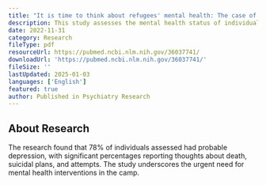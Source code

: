 ```yaml
---
title: "It is time to think about refugees' mental health: The case of Dzaleka Refugee Camp - Malawi"
description: This study assesses the mental health status of individuals living in Dzaleka Refugee Camp, highlighting the prevalence of depression and suicidal tendencies.
date: 2022-11-31
category: Research
fileType: pdf
resourceUrl: https://pubmed.ncbi.nlm.nih.gov/36037741/
downloadUrl: 'https://pubmed.ncbi.nlm.nih.gov/36037741/'
fileSize: ''
lastUpdated: 2025-01-03
languages: ['English']
featured: true
author: Published in Psychiatry Research
---
```


## About Research

The research found that 78% of individuals assessed had probable depression, with significant percentages reporting thoughts about death, suicidal plans, and attempts. The study underscores the urgent need for mental health interventions in the camp.

